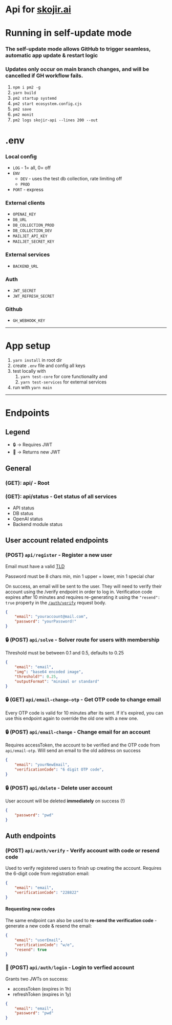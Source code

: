 # Api for [skojir.ai](https://skojir.ai)

# Running in self-update mode

### The self-update mode allows GitHub to trigger seamless, automatic app update & restart logic
### Updates only occur on main branch changes, and will be cancelled if GH workflow fails.

1. `npm i pm2 -g`
2. `yarn build`
3. `pm2 startup systemd`
4. `pm2 start ecosystem.config.cjs`
5. `pm2 save`
6. `pm2 monit`
7. `pm2 logs skojir-api --lines 200 --out`

# .env

### Local config
- `LOG` - 1= all, 0= off
- `ENV`
    - `DEV` - uses the test db collection, rate limiting off
    - `PROD`
- `PORT` - express

### External clients
- `OPENAI_KEY`
- `DB_URL`
- `DB_COLLECTION_PROD`
- `DB_COLLECTION_DEV`
- `MAILJET_API_KEY`
- `MAILJET_SECRET_KEY`

### External services
- `BACKEND_URL`

### Auth
- `JWT_SECRET`
- `JWT_REFRESH_SECRET`

### Github
- `GH_WEBHOOK_KEY`

---
# App setup

1. `yarn install` in root dir
2. create `.env` file and config all keys
3. test locally with
    1. `yarn test-core` for core functionality and
    2. `yarn test-services` for external services
4. run with `yarn main`

---
# Endpoints

## Legend
- 🔒 -> Requires JWT
- 🔑 -> Returns new JWT

## General

### (GET): api/ - Root
### (GET): api/status - Get status of all services
- API status
- DB status
- OpenAI status
- Backend module status

## User account related endpoints

### (POST) `api/register` - Register a new user
Email must have a valid [TLD](https://data.iana.org/TLD/tlds-alpha-by-domain.txt)

Password must be 8 chars min, min 1 upper + lower, min 1 special char

On success, an email will be sent to the user. They will need to verify their account using the /verify endpoint in order to log in. Verification code expires after 10 minutes and requires re-generating it using the `"resend": true` property in the [`/auth/verify`](#post-apiauthverify---verify-account-with-code-or-resend-code) request body.

```json
{
    "email": "youraccount@mail.com",
    "password": "yourPassword!"
}
```

### 🔒 (POST) `api/solve` - Solver route for users with membership
Threshold must be between 0.1 and 0.5, defaults to 0.25
```json
{
    "email": "email",
    "img": "base64 encoded image",
    "threshold?": 0.25,
    "outputFormat": "minimal or standard"
}
```

### 🔒 (GET) `api/email-change-otp` - Get OTP code to change email

Every OTP code is valid for 10 minutes after its sent. If it's expired, you can use this endpoint again to override the old one with a new one.

### 🔒 (POST) `api/email-change` - Change email for an account
Requires accessToken, the account to be verified and the OTP code from `api/email-otp`. Will send an email to the old address on success

```json
{
    "email": "yourNewEmail",
    "verificationCode": "6 digit OTP code",
}
```

### 🔒 (POST) `api/delete` - Delete user account
User account will be deleted **immediately** on success (!)
```json
{
    "password": "pwd"
}
```

## Auth endpoints

### (POST) `api/auth/verify` - Verify account with code or resend code
Used to verify registered users to finish up creating the account. Requires the 6-digit code from registration email:
```json
{
    "email": "email",
    "verificationCode": "228822"
}
```
#### Requesting new codes
The same endpoint can also be used to **re-send the verification code** - generate a new code & resend the email:
```json
{
    "email": "userEmail",
    "verificationCode": "w/e",
    "resend": true
}
```

### 🔑 (POST) `api/auth/login` - Login to verfied account
Grants two JWTs on success:
- accessToken (expires in 1h)
- refreshToken (expires in 1y)

```json
{
    "email": "email",
    "password": "pwd"
}
```


